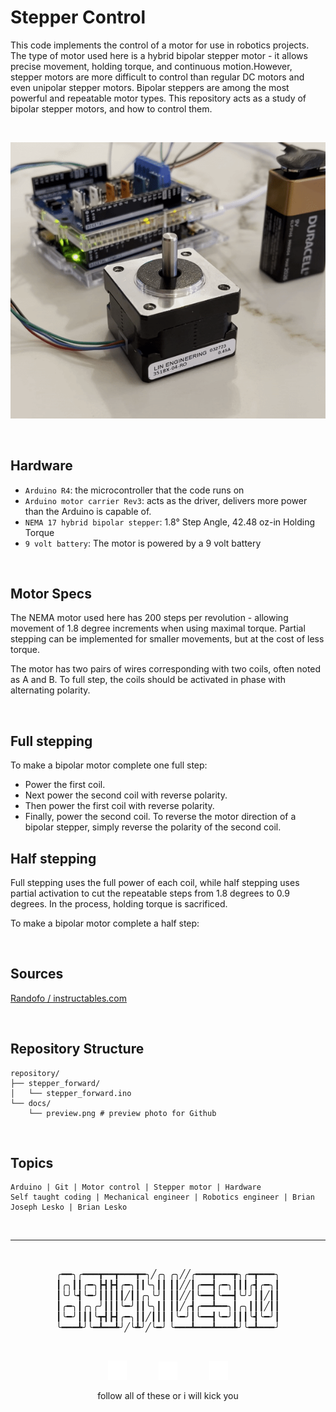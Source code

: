 
# Stepper Control
This code implements the control of a motor for use in robotics projects. The type of motor used here is a hybrid bipolar stepper motor - it allows precise movement, holding torque, and continuous motion.However, stepper motors are more difficult to control than regular DC motors and even unipolar stepper motors. Bipolar steppers are among the most powerful and repeatable motor types. This repository acts as a study of bipolar stepper motors, and how to control them.

&nbsp;

<div align="center"><img src="docs/preview.gif" width="800"></div>

&nbsp;

## Hardware
- `Arduino R4`: the microcontroller that the code runs on 
- `Arduino motor carrier Rev3`: acts as the driver, delivers more power than the Arduino is capable of.
- `NEMA 17 hybrid bipolar stepper`: 1.8° Step Angle, 42.48 oz-in Holding Torque
- `9 volt battery`: The motor is powered by a 9 volt battery

&nbsp;

## Motor Specs
The NEMA motor used here has 200 steps per revolution - allowing movement of 1.8 degree increments when using maximal torque. Partial stepping can be implemented for smaller movements, but at the cost of less torque. 

The motor has two pairs of wires corresponding with two coils, often noted as A and B. To full step, the coils should be activated in phase with alternating polarity.

&nbsp;

## Full stepping 
To make a bipolar motor complete one full step:
 - Power the first coil.
 - Next power the second coil with reverse polarity.
 - Then power the first coil with reverse polarity.
 - Finally, power the second coil.
To reverse the motor direction of a bipolar stepper, simply reverse the polarity of the second coil.

## Half stepping
Full stepping uses the full power of each coil, while half stepping uses partial activation to cut the repeatable steps from 1.8 degrees to 0.9 degrees. In the process, holding torque is sacrificed. 

To make a bipolar motor complete a half step:



&nbsp;

## Sources
[Randofo / instructables.com](https://www.instructables.com/Arduino-Motor-Shield-Tutorial/)

&nbsp;

## Repository Structure
```
repository/
├── stepper_forward/
│   └── stepper_forward.ino
└── docs/
    └── preview.png # preview photo for Github
```

&nbsp;

## Topics 
```
Arduino | Git | Motor control | Stepper motor | Hardware 
Self taught coding | Mechanical engineer | Robotics engineer | Brian Joseph Lesko | Brian Lesko
```
&nbsp;

<hr>

&nbsp;

<div align="center">



╭━━╮╭━━━┳━━┳━━━┳━╮╱╭╮        ╭╮╱╱╭━━━┳━━━┳╮╭━┳━━━╮
┃╭╮┃┃╭━╮┣┫┣┫╭━╮┃┃╰╮┃┃        ┃┃╱╱┃╭━━┫╭━╮┃┃┃╭┫╭━╮┃
┃╰╯╰┫╰━╯┃┃┃┃┃╱┃┃╭╮╰╯┃        ┃┃╱╱┃╰━━┫╰━━┫╰╯╯┃┃╱┃┃
┃╭━╮┃╭╮╭╯┃┃┃╰━╯┃┃╰╮┃┃        ┃┃╱╭┫╭━━┻━━╮┃╭╮┃┃┃╱┃┃
┃╰━╯┃┃┃╰┳┫┣┫╭━╮┃┃╱┃┃┃        ┃╰━╯┃╰━━┫╰━╯┃┃┃╰┫╰━╯┃
╰━━━┻╯╰━┻━━┻╯╱╰┻╯╱╰━╯        ╰━━━┻━━━┻━━━┻╯╰━┻━━━╯
  


&nbsp;


<a href="https://twitter.com/BrianJosephLeko"><img src="https://raw.githubusercontent.com/BrianLesko/BrianLesko/f7be693250033b9d28c2224c9c1042bb6859bfe9/.socials/svg-white/x-logo-white.svg" width="30" alt="X Logo"></a> &nbsp; &nbsp; &nbsp; &nbsp; &nbsp; &nbsp; <a href="https://github.com/BrianLesko"><img src="https://raw.githubusercontent.com/BrianLesko/BrianLesko/f7be693250033b9d28c2224c9c1042bb6859bfe9/.socials/svg-white/github-mark-white.svg" width="30" alt="GitHub"></a> &nbsp; &nbsp; &nbsp; &nbsp; &nbsp; &nbsp; <a href="https://www.linkedin.com/in/brianlesko/"><img src="https://raw.githubusercontent.com/BrianLesko/BrianLesko/f7be693250033b9d28c2224c9c1042bb6859bfe9/.socials/svg-white/linkedin-icon-white.svg" width="30" alt="LinkedIn"></a>

follow all of these or i will kick you

</div>


&nbsp;


